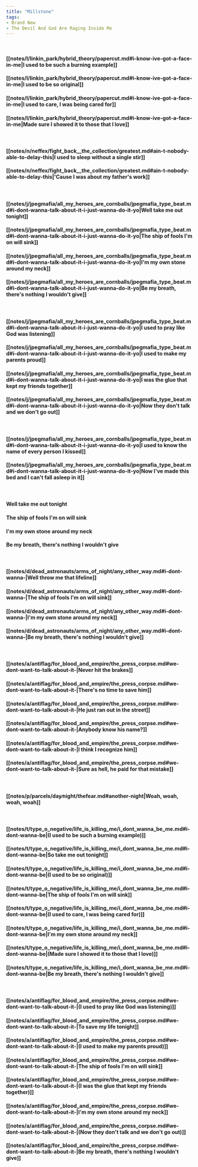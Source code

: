 ```yaml
---
title: "Millstone"
tags:
- Brand New
- The Devil And God Are Raging Inside Me
---
```

&nbsp;
#### [[notes/l/linkin_park/hybrid_theory/papercut.md#i-know-ive-got-a-face-in-me|I used to be such a burning example]]
#### [[notes/l/linkin_park/hybrid_theory/papercut.md#i-know-ive-got-a-face-in-me|I used to be so original]]
#### [[notes/l/linkin_park/hybrid_theory/papercut.md#i-know-ive-got-a-face-in-me|I used to care, I was being cared for]]
#### [[notes/l/linkin_park/hybrid_theory/papercut.md#i-know-ive-got-a-face-in-me|Made sure I showed it to those that I love]]
&nbsp;
#### [[notes/n/neffex/fight_back__the_collection/greatest.md#ain-t-nobody-able-to-delay-this|I used to sleep without a single stir]]
#### [[notes/n/neffex/fight_back__the_collection/greatest.md#ain-t-nobody-able-to-delay-this|'Cause I was about my father's work]]
&nbsp;
#### [[notes/j/jpegmafia/all_my_heroes_are_cornballs/jpegmafia_type_beat.md#i-dont-wanna-talk-about-it-i-just-wanna-do-it-yo|Well take me out tonight]]
#### [[notes/j/jpegmafia/all_my_heroes_are_cornballs/jpegmafia_type_beat.md#i-dont-wanna-talk-about-it-i-just-wanna-do-it-yo|The ship of fools I'm on will sink]]
#### [[notes/j/jpegmafia/all_my_heroes_are_cornballs/jpegmafia_type_beat.md#i-dont-wanna-talk-about-it-i-just-wanna-do-it-yo|I'm my own stone around my neck]]
#### [[notes/j/jpegmafia/all_my_heroes_are_cornballs/jpegmafia_type_beat.md#i-dont-wanna-talk-about-it-i-just-wanna-do-it-yo|Be my breath, there's nothing I wouldn't give]]
&nbsp;
#### [[notes/j/jpegmafia/all_my_heroes_are_cornballs/jpegmafia_type_beat.md#i-dont-wanna-talk-about-it-i-just-wanna-do-it-yo|I used to pray like God was listening]]
#### [[notes/j/jpegmafia/all_my_heroes_are_cornballs/jpegmafia_type_beat.md#i-dont-wanna-talk-about-it-i-just-wanna-do-it-yo|I used to make my parents proud]]
#### [[notes/j/jpegmafia/all_my_heroes_are_cornballs/jpegmafia_type_beat.md#i-dont-wanna-talk-about-it-i-just-wanna-do-it-yo|I was the glue that kept my friends together]]
#### [[notes/j/jpegmafia/all_my_heroes_are_cornballs/jpegmafia_type_beat.md#i-dont-wanna-talk-about-it-i-just-wanna-do-it-yo|Now they don't talk and we don't go out]]
&nbsp;
#### [[notes/j/jpegmafia/all_my_heroes_are_cornballs/jpegmafia_type_beat.md#i-dont-wanna-talk-about-it-i-just-wanna-do-it-yo|I used to know the name of every person I kissed]]
#### [[notes/j/jpegmafia/all_my_heroes_are_cornballs/jpegmafia_type_beat.md#i-dont-wanna-talk-about-it-i-just-wanna-do-it-yo|Now I've made this bed and I can't fall asleep in it]]
&nbsp;
#### Well take me out tonight
#### The ship of fools I'm on will sink
#### I'm my own stone around my neck
#### Be my breath, there's nothing I wouldn't give
&nbsp;
#### [[notes/d/dead_astronauts/arms_of_night/any_other_way.md#i-dont-wanna-|Well throw me that lifeline]]
#### [[notes/d/dead_astronauts/arms_of_night/any_other_way.md#i-dont-wanna-|The ship of fools I'm on will sink]]
#### [[notes/d/dead_astronauts/arms_of_night/any_other_way.md#i-dont-wanna-|I'm my own stone around my neck]]
#### [[notes/d/dead_astronauts/arms_of_night/any_other_way.md#i-dont-wanna-|Be my breath, there's nothing I wouldn't give]]
&nbsp;
#### [[notes/a/antiflag/for_blood_and_empire/the_press_corpse.md#we-dont-want-to-talk-about-it-|Never hit the brakes]]
#### [[notes/a/antiflag/for_blood_and_empire/the_press_corpse.md#we-dont-want-to-talk-about-it-|There's no time to save him]]
#### [[notes/a/antiflag/for_blood_and_empire/the_press_corpse.md#we-dont-want-to-talk-about-it-|He just ran out in the street]]
#### [[notes/a/antiflag/for_blood_and_empire/the_press_corpse.md#we-dont-want-to-talk-about-it-|Anybody know his name?]]
#### [[notes/a/antiflag/for_blood_and_empire/the_press_corpse.md#we-dont-want-to-talk-about-it-|I think I recognize him]]
#### [[notes/a/antiflag/for_blood_and_empire/the_press_corpse.md#we-dont-want-to-talk-about-it-|Sure as hell, he paid for that mistake]]
&nbsp;
#### [[notes/p/parcels/day∕night/thefear.md#another-night|Woah, woah, woah, woah]]
&nbsp;
#### [[notes/t/type_o_negative/life_is_killing_me/i_dont_wanna_be_me.md#i-dont-wanna-be|(I used to be such a burning example)]]
#### [[notes/t/type_o_negative/life_is_killing_me/i_dont_wanna_be_me.md#i-dont-wanna-be|So take me out tonight]]
#### [[notes/t/type_o_negative/life_is_killing_me/i_dont_wanna_be_me.md#i-dont-wanna-be|(I used to be so original)]]
#### [[notes/t/type_o_negative/life_is_killing_me/i_dont_wanna_be_me.md#i-dont-wanna-be|The ship of fools I'm on will sink]]
#### [[notes/t/type_o_negative/life_is_killing_me/i_dont_wanna_be_me.md#i-dont-wanna-be|(I used to care, I was being cared for)]]
#### [[notes/t/type_o_negative/life_is_killing_me/i_dont_wanna_be_me.md#i-dont-wanna-be|I'm my own stone around my neck]]
#### [[notes/t/type_o_negative/life_is_killing_me/i_dont_wanna_be_me.md#i-dont-wanna-be|(Made sure I showed it to those that I love)]]
#### [[notes/t/type_o_negative/life_is_killing_me/i_dont_wanna_be_me.md#i-dont-wanna-be|Be my breath, there's nothing I wouldn't give]]
&nbsp;
#### [[notes/a/antiflag/for_blood_and_empire/the_press_corpse.md#we-dont-want-to-talk-about-it-|(I used to pray like God was listening)]]
#### [[notes/a/antiflag/for_blood_and_empire/the_press_corpse.md#we-dont-want-to-talk-about-it-|To save my life tonight]]
#### [[notes/a/antiflag/for_blood_and_empire/the_press_corpse.md#we-dont-want-to-talk-about-it-|(I used to make my parents proud)]]
#### [[notes/a/antiflag/for_blood_and_empire/the_press_corpse.md#we-dont-want-to-talk-about-it-|The ship of fools I'm on will sink]]
#### [[notes/a/antiflag/for_blood_and_empire/the_press_corpse.md#we-dont-want-to-talk-about-it-|(I was the glue that kept my friends together)]]
#### [[notes/a/antiflag/for_blood_and_empire/the_press_corpse.md#we-dont-want-to-talk-about-it-|I'm my own stone around my neck]]
#### [[notes/a/antiflag/for_blood_and_empire/the_press_corpse.md#we-dont-want-to-talk-about-it-|(Now they don't talk and we don't go out)]]
#### [[notes/a/antiflag/for_blood_and_empire/the_press_corpse.md#we-dont-want-to-talk-about-it-|Be my breath, there's nothing I wouldn't give]]
